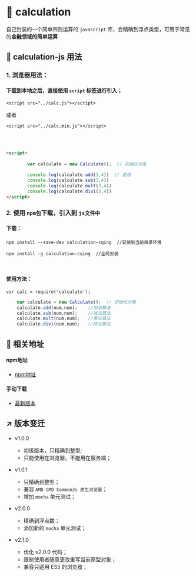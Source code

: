 # 🐝 calculation
自己封装的一个简单四则运算的 `javascript` 库，会精确到浮点类型，可用于常见的**金融领域的简单运算**

## 🎒 calculation-js 用法

### 1. 浏览器用法：

#### 下载到本地之后，直接使用 `script` 标签进行引入；


 ` <script src="../calc.js"></script> `

 或者

 ` <script src="../calc.min.js"></script> `

<br>

```html

<script>
        
        var calculate = new Calculate();  // 初始化对象

        console.log(calculate.add(3,4))  // 使用
        console.log(calculate.sub(3,4))
        console.log(calculate.mult(3,4))
        console.log(calculate.divi(3,4))
</script>

```

### 2. 使用 `npm包`下载，引入到 `js文件中`

#### 下载：

```
npm install --save-dev calculation-cqing  //安装到当前目录环境

npm install -g calculation-cqing  //全局安装

```
<br>

#### 使用方法：

 `var calc = require('calculate');`

```js
    var calculate = new Calculate();  // 初始化对象
    calculate.add(num,num);    //加法算法
    calculate.sub(num,num);    //减法算法
    calculate.mult(num,num);   //乘法算法
    calculate.divi(num,num);   //除法算法
``` 


## 🌠 相关地址
#### npm地址
- [npm地址](https://www.npmjs.com/package/calculation-cqing)

#### 手动下载
- [最新版本](https://github.com/heycqing/calculation/releases/tag/v2.0.0)

## ↗️ 版本变迁
- v1.0.0 
    + 初级版本，只精确到整型;
    + 只能使用在浏览器，不能用在服务端；

- v1.0.1
    + 只精确到整型；
    + 兼容 `AMD CMD CommonJs 原生浏览器`；
    + 增加 `mocha` 单元测试；

- v2.0.0
    + 精确到浮点数；
    + 添加新的 `mocha` 单元测试；

- v2.1.0
    + 优化 v2.0.0 代码；
    + 限制使用者随意更改重写当前原型对象；
    + 兼容只适用 ES5 的浏览器；
